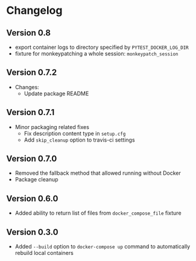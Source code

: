 # Changelog

## Version 0.8
- export container logs to directory specified by `PYTEST_DOCKER_LOG_DIR`
- fixture for monkeypatching a whole session: `monkeypatch_session`

## Version 0.7.2
- Changes:
	- Update package README

## Version 0.7.1
- Minor packaging related fixes
	- Fix description content type in `setup.cfg`
	- Add `skip_cleanup` option to travis-ci settings

## Version 0.7.0
- Removed the fallback method that allowed running without Docker
- Package cleanup

## Version 0.6.0
- Added ability to return list of files from `docker_compose_file` fixture

## Version 0.3.0
- Added `--build` option to `docker-compose up` command to automatically
  rebuild local containers
